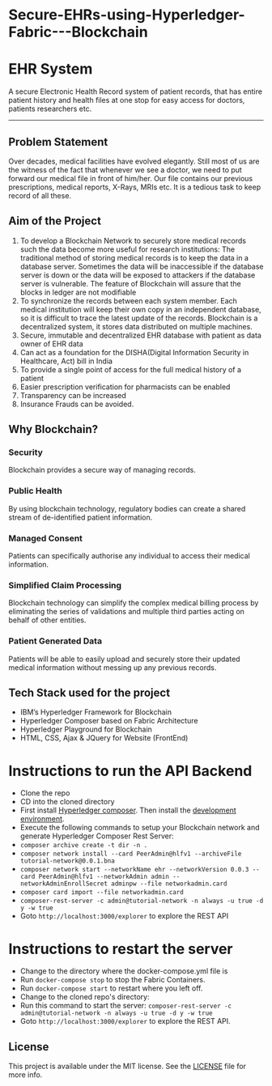 # Secure-EHRs-using-Hyperledger-Fabric---Blockchain

# EHR System

A secure Electronic Health Record system of patient records, that has entire patient history and health files at one stop for easy access for doctors, patients researchers etc.

---

## Problem Statement
Over decades, medical facilities have evolved elegantly. Still most of us are the witness of the fact that whenever we see a doctor, we need to put forward our medical file in front of him/her. Our file contains our previous prescriptions, medical reports, X-Rays, MRIs etc. It is a tedious task to keep record of all these.

## Aim of the Project
1. To develop a Blockchain Network to securely store medical records such the data become more useful for research institutions: The traditional method of storing medical records is to keep the data in a database server. Sometimes the data will be inaccessible if the database server is down or the data will be exposed to attackers if the database server is vulnerable. The feature of Blockchain will assure that the blocks in ledger are not modifiable
2. To synchronize the records between each system member. Each medical institution will keep their own copy in an independent database, so it is difficult to trace the latest update of the records. Blockchain is a decentralized system, it stores data distributed on multiple machines.
3. Secure, immutable and decentralized EHR database with patient as data owner of EHR data
4. Can act as a foundation for the DISHA(Digital Information Security in Healthcare, Act) bill in India
5. To provide a single point of access for the full medical history of a patient
6. Easier prescription verification for pharmacists can be enabled
7. Transparency can be increased
8. Insurance Frauds can be avoided.



## Why Blockchain?

### Security
Blockchain provides a secure way of managing records.
### Public Health
By using blockchain technology, regulatory bodies can create a shared stream of de-identified patient information.
### Managed Consent
Patients can specifically authorise any individual to access their medical information.
### Simplified Claim Processing
Blockchain technology can simplify the complex medical billing process by eliminating the series of validations and multiple third parties acting on behalf of other entities.
### Patient Generated Data
Patients will be able to easily upload and securely store their updated medical information without messing up any previous records.

## Tech Stack used for the project
* IBM’s Hyperledger Framework for Blockchain
* Hyperledger Composer based on Fabric Architecture
* Hyperledger Playground for Blockchain
* HTML, CSS, Ajax & JQuery for Website (FrontEnd)

# Instructions to run the API Backend
- Clone the repo
- CD into the cloned directory 
- First install [Hyperledger composer](https://hyperledger.github.io/composer/latest/installing/installing-prereqs.html). Then install the [development environment](https://hyperledger.github.io/composer/latest/installing/development-tools.html).
- Execute the following commands to setup your Blockchain network and generate Hyperledger Composer Rest Server:
- `composer archive create -t dir -n .`
- `composer network install --card PeerAdmin@hlfv1 --archiveFile tutorial-network@0.0.1.bna`
- `composer network start --networkName ehr --networkVersion 0.0.3 --card PeerAdmin@hlfv1 --networkAdmin admin --networkAdminEnrollSecret adminpw --file networkadmin.card`
- `composer card import --file networkadmin.card` 
- `composer-rest-server -c admin@tutorial-network -n always -u true -d y -w true`
- Goto `http://localhost:3000/explorer` to explore the REST API

# Instructions to restart the server
- Change to the directory where the docker-compose.yml file is 
- Run `docker-compose stop` to stop the Fabric Containers.
- Run `docker-compose start` to restart where you left off.
- Change to the cloned repo's directory: 
- Run this command to start the server: `composer-rest-server -c admin@tutorial-network -n always -u true -d y -w true`
- Goto `http://localhost:3000/explorer` to explore the REST API.


## License

This project is available under the MIT license. See the [LICENSE](LICENSE) file for more info.
